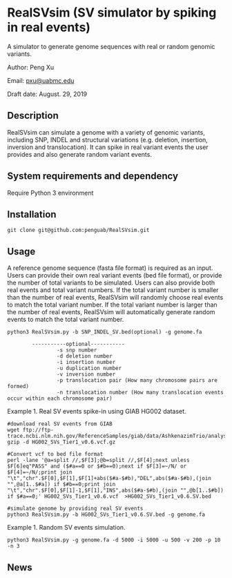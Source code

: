 # RealSVsim (SV simulator by spiking in real events)

A simulator to generate genome sequences with real or random genomic variants.

Author: Peng Xu

Email: pxu@uabmc.edu

Draft date: August. 29, 2019

## Description

RealSVsim can simulate a genome with a variety of genomic variants, including SNP, INDEL and structural variations (e.g. deletion, insertion, inversion and translocation). It can spike in real variant events the user provides and also generate random variant events.

## System requirements and dependency

Require Python 3 environment

## Installation

```
git clone git@github.com:penguab/RealSVsim.git
```

## Usage

A reference genome sequence (fasta file format) is required as an input. Users can provide their own real variant events (bed file format), or provide the number of total variants to be simulated. Users can also provide both real events and total variant numbers. If the total variant number is smaller than the number of real events, RealSVsim will randomly choose real events to match the total variant number. If the total variant number is larger than the number of real events, RealSVsim will automatically generate random events to match the total variant number.
```
python3 RealSVsim.py -b SNP_INDEL_SV.bed(optional) -g genome.fa

        -----------optional-----------
                -s snp number
                -d deletion number
                -i insertion number
                -u duplication number
                -v inversion number
                -p translocation pair (How many chromosome pairs are formed)
                -n translocation number (How many translocation events occur within each chromosome pair)
```

Example 1. Real SV events spike-in using GIAB HG002 dataset.
```
#download real SV events from GIAB
wget ftp://ftp-trace.ncbi.nlm.nih.gov/ReferenceSamples/giab/data/AshkenazimTrio/analysis/NIST_SVs_Integration_v0.6/HG002_SVs_Tier1_v0.6.vcf.gz
gzip -d HG002_SVs_Tier1_v0.6.vcf.gz

#Convert vcf to bed file format
perl -lane '@a=split //,$F[3];@b=split //,$F[4];next unless $F[6]eq"PASS" and ($#a==0 or $#b==0);next if $F[3]=~/N/ or $F[4]=~/N/;print join "\t","chr".$F[0],$F[1],$F[1]+abs($#a-$#b),"DEL",abs($#a-$#b),(join "",@a[1..$#a]) if $#b==0;print join "\t","chr".$F[0],$F[1]-1,$F[1],"INS",abs($#a-$#b),(join "",@b[1..$#b]) if $#a==0;' HG002_SVs_Tier1_v0.6.vcf  >HG002_SVs_Tier1_v0.6.SV.bed

#simulate genome by providing real SV events
python3 RealSVsim.py -b HG002_SVs_Tier1_v0.6.SV.bed -g genome.fa
```

Example 1. Random SV events simulation.
```
python3 RealSVsim.py -g genome.fa -d 5000 -i 5000 -u 500 -v 200 -p 10 -n 3
```

## News


